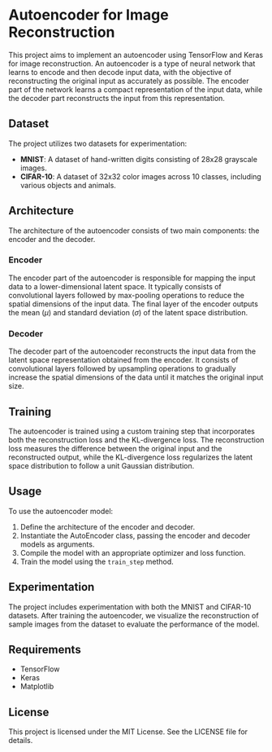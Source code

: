 # Autoencoder for Image Reconstruction

This project aims to implement an autoencoder using TensorFlow and Keras for image reconstruction. An autoencoder is a type of neural network that learns to encode and then decode input data, with the objective of reconstructing the original input as accurately as possible. The encoder part of the network learns a compact representation of the input data, while the decoder part reconstructs the input from this representation.

## Dataset
The project utilizes two datasets for experimentation:
- **MNIST**: A dataset of hand-written digits consisting of 28x28 grayscale images.
- **CIFAR-10**: A dataset of 32x32 color images across 10 classes, including various objects and animals.

## Architecture
The architecture of the autoencoder consists of two main components: the encoder and the decoder.

### Encoder
The encoder part of the autoencoder is responsible for mapping the input data to a lower-dimensional latent space. It typically consists of convolutional layers followed by max-pooling operations to reduce the spatial dimensions of the input data. The final layer of the encoder outputs the mean ($\mu$) and standard deviation ($\sigma$) of the latent space distribution.

### Decoder
The decoder part of the autoencoder reconstructs the input data from the latent space representation obtained from the encoder. It consists of convolutional layers followed by upsampling operations to gradually increase the spatial dimensions of the data until it matches the original input size.

## Training
The autoencoder is trained using a custom training step that incorporates both the reconstruction loss and the KL-divergence loss. The reconstruction loss measures the difference between the original input and the reconstructed output, while the KL-divergence loss regularizes the latent space distribution to follow a unit Gaussian distribution.

## Usage
To use the autoencoder model:
1. Define the architecture of the encoder and decoder.
2. Instantiate the AutoEncoder class, passing the encoder and decoder models as arguments.
3. Compile the model with an appropriate optimizer and loss function.
4. Train the model using the `train_step` method.

## Experimentation
The project includes experimentation with both the MNIST and CIFAR-10 datasets. After training the autoencoder, we visualize the reconstruction of sample images from the dataset to evaluate the performance of the model.

## Requirements
- TensorFlow
- Keras
- Matplotlib

## License
This project is licensed under the MIT License. See the LICENSE file for details.